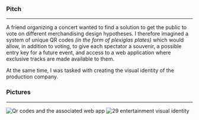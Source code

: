 ### Pitch

---
A friend organizing a concert wanted to find a solution to get the public to vote on different merchandising design
hypotheses. I therefore imagined a system of unique QR codes _(in the form of plexiglas plates)_ which would allow,
in addition to voting, to give each spectator a souvenir, a possible entry key for a future event, and access
to a web application where exclusive tracks are made available to them.

At the same time, I was tasked with creating the visual identity of the production company.

### Pictures

---
![Qr codes and the associated web app](qrcodes.png)
![29 entertainment visual identity](29entertainment.gif)
